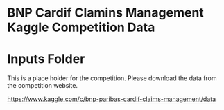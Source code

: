 BNP Cardif Clamins Management Kaggle Competition Data
=====================================================

# Inputs Folder
This is a place holder for the competition.
Please download the data from the competition website.

https://www.kaggle.com/c/bnp-paribas-cardif-claims-management/data


